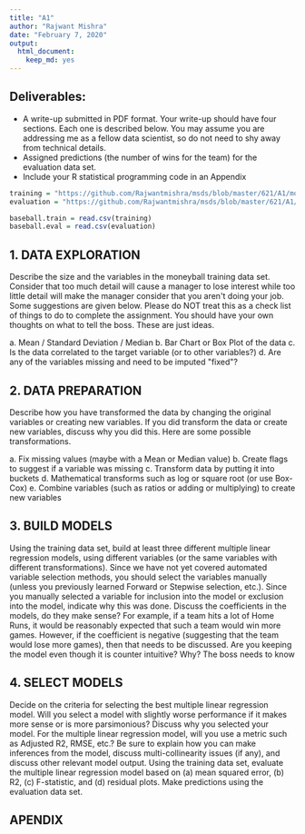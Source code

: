 ```yaml
---
title: "A1"
author: "Rajwant Mishra"
date: "February 7, 2020"
output: 
  html_document: 
    keep_md: yes
---
```




## Deliverables:

+ A write-up submitted in PDF format. Your write-up should have four sections. Each one is described
below. You may assume you are addressing me as a fellow data scientist, so do not need to shy away
from technical details.
+ Assigned predictions (the number of wins for the team) for the evaluation data set.
+ Include your R statistical programming code in an Appendix


```r
training = "https://github.com/Rajwantmishra/msds/blob/master/621/A1/moneyball-training-data.csv"
evaluation = "https://github.com/Rajwantmishra/msds/blob/master/621/A1/moneyball-evaluation-data.csv"

baseball.train = read.csv(training)
baseball.eval = read.csv(evaluation)
```


## 1. DATA EXPLORATION
Describe the size and the variables in the moneyball training data set. Consider that too much detail will cause a manager to lose interest while too little detail will make the manager consider that you aren't doing your job. Some suggestions are given below. Please do NOT treat this as a check list of things to do to complete the assignment. You should have your own thoughts on what to tell the boss. These are just ideas.

a. Mean / Standard Deviation / Median
b. Bar Chart or Box Plot of the data
c. Is the data correlated to the target variable (or to other variables?)
d. Are any of the variables missing and need to be imputed "fixed"?

## 2. DATA PREPARATION
Describe how you have transformed the data by changing the original variables or creating new variables. If you did transform the data or create new variables, discuss why you did this. Here are some possible transformations.

a. Fix missing values (maybe with a Mean or Median value)
b. Create flags to suggest if a variable was missing
c. Transform data by putting it into buckets
d. Mathematical transforms such as log or square root (or use Box-Cox)
e. Combine variables (such as ratios or adding or multiplying) to create new variables

## 3. BUILD MODELS
Using the training data set, build at least three different multiple linear regression models, using different variables (or the same variables with different transformations). Since we have not yet covered automated variable selection methods, you should select the variables manually (unless you previously learned Forward or Stepwise selection, etc.). Since you manually selected a variable for inclusion into the model or exclusion into the model, indicate why this was done.
Discuss the coefficients in the models, do they make sense? For example, if a team hits a lot of Home Runs, it would be reasonably expected that such a team would win more games. However, if the coefficient is negative (suggesting that the team would lose more games), then that needs to be discussed. Are you keeping the model even though it is counter intuitive? Why? The boss needs to know

## 4. SELECT MODELS
Decide on the criteria for selecting the best multiple linear regression model. Will you select a model with slightly worse performance if it makes more sense or is more parsimonious? Discuss why you selected your model.
For the multiple linear regression model, will you use a metric such as Adjusted R2, RMSE, etc.? Be sure to explain how you can make inferences from the model, discuss multi-collinearity issues (if any), and discuss other relevant model output. Using the training data set, evaluate the multiple linear regression model based on (a) mean squared error, (b) R2, (c) F-statistic, and (d) residual plots. Make predictions using the evaluation data set.

## APENDIX

